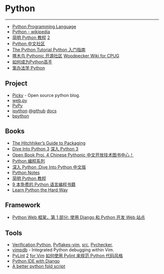 
# Python

----

* [Python Programming Language](http://www.python.org/)
* [Python - wikipedia](http://zh.wikipedia.org/zh-cn/Python)
* [简明 Python 教程](http://www.woodpecker.org.cn:9081/doc/abyteofpython_cn/chinese/)
    [2](http://linux.chinaitlab.com/manual/python_chinese/)
* [Python 中文社区](http://python.cn/)
* [The Python Tutorial Python 入门指南](http://tut-py3.appspot.com/)
* [啄木鸟 Pythonic 开源社区](http://www.woodpecker.org.cn/)
    [Woodpecker Wiki for CPUG](http://wiki.woodpecker.org.cn/moin/)
* [如何成为Python高手](http://www.aqee.net/2011/06/23/how-to-become-a-proficient-python-programmer/)
* [笨办法学 Python](http://lpthw-cn.ducktypist.com/en/latest/index.html)

## Project

* [Picky](http://picky.olivida.com/picky) - Open source python blog.
* [web.py](http://webpy.org/)
* [PyPy](http://pypy.org/)
* [ipython](http://ipython.scipy.org/moin/)
    [@github](https://github.com/ipython)
    [docs](http://ipython.github.com/ipython-doc/)
* [bpython](http://bpython-interpreter.org/)

## Books

* [The Hitchhiker’s Guide to Packaging](http://guide.python-distribute.org/)
* [Dive Into Python 3](http://diveintopython3.org/)
    [深入 Python 3](http://diveintopython3.com/)
* [Open Book Proj. 4 Chinese Pythonic 中文开放技术图书中心！](http://code.google.com/p/openbookproject/)
* [Python 编程系列](http://www.ibm.com/developerworks/cn/linux/theme/special/index.html#python)
* [深入 Python :Dive Into Python 中文版](http://i.linuxtoy.org/docs/dip/)
* [Python Notes](http://www.swaroopch.com/notes/Python)
* [简明 Python 教程](http://i.linuxtoy.org/docs/bop/)
* [9 本免费的 Python 语言编程书籍](http://linuxtoy.org/archives/9-free-python-books.html)
* [Learn Python the Hard Way](http://learnpythonthehardway.org/book/)

## Framework

* [Python Web 框架，第 1 部分: 使用 Django 和 Python 开发 Web 站点](http://www.ibm.com/developerworks/cn/linux/l-django/)

## Tools

* [Verification Python](http://vim-fr.org/index.php/Verification_Python),
    [Pyflakes-vim](http://www.vim.org/scripts/script.php?script_id=2441),
    [src](http://github.com/kevinw/pyflakes-vim),
    [Pychecker](http://pychecker.sourceforge.net/),
* [vimpdb](http://code.google.com/p/vimpdb/) - Integrated Python debugging within Vim.
* [PyLint](http://www.logilab.org/project/pylint)
    [2](http://pypi.python.org/pypi/pylint)
    [for Vim](http://www.vim.org/scripts/script.php?script_id=891)
    [如何使用 Pylint 来规范 Python 代码风格](http://www.ibm.com/developerworks/cn/linux/l-cn-pylint/index.html?ca=drs-cn-1217)
* [Python IDE with Django](http://www.jetbrains.com/pycharm/)
* [A better python fold script](http://www.vim.org/scripts/script.php?script_id=2527)
